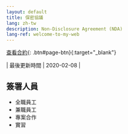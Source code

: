 ```yaml
---
layout: default
title: 保密協議
lang: zh-tw
description: Non-Disclosure Agreement (NDA)
lang-ref: welcome-to-my-web
---
```




[查看合約](https://docs.google.com/document/d/12kbQpLR18HQ9b_iSmHc0NE1PApO93VWlk2JQx5Y364E/edit?usp=sharing){: .btn#page-btn}{:target="_blank"}

| 最後更新時間 | 2020-02-08 |

## 簽署人員

* 全職員工
* 兼職員工
* 專案合作
* 實習